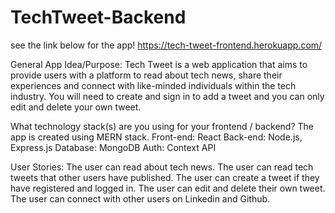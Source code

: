 # TechTweet-Backend
see the link below for the app!
https://tech-tweet-frontend.herokuapp.com/

General App Idea/Purpose:
Tech Tweet is a web application that aims to provide users with a platform to read about tech news, share their experiences and connect with like-minded individuals within the tech industry. You will need to create and sign in to add a tweet and you can only edit and delete your own tweet. 

What technology stack(s) are you using for your frontend / backend?
The app is created using MERN stack.
Front-end: React
Back-end: Node.js, Express.js
Database: MongoDB
Auth: Context API

User Stories:
The user can read about tech news.
The user can read tech tweets that other users have published.
The user can create a tweet if they have registered and logged in.
The user can edit and delete their own tweet.
The user can connect with other users on Linkedin and Github.
